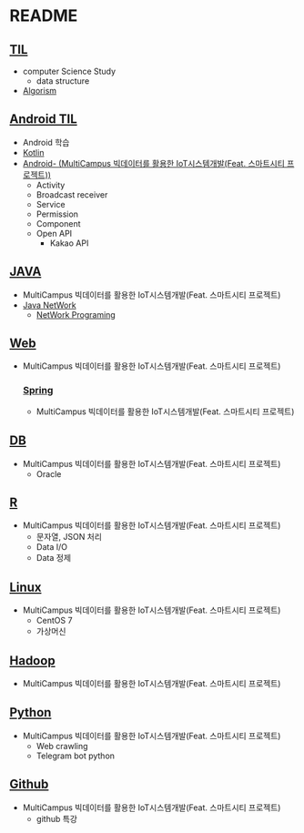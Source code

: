 # README

## [TIL](https://github.com/hyunho058/TIL/tree/master/TIL)

* computer Science Study
  * data structure
* [Algorism](https://github.com/hyunho058/baekjoonAlgorism)

## [Android TIL](https://github.com/hyunho058/TIL/tree/master/AndroidTIL)

* Android 학습
* [Kotlin](https://github.com/hyunho058/TIL/tree/master/kotlin)
* [Android- (MultiCampus 빅데이터를 활용한 IoT시스템개발(Feat. 스마트시티 프로젝트))](https://github.com/hyunho058/MC_TIL/tree/master/Android)
  * Activity
  * Broadcast receiver
  * Service
  * Permission
  * Component
  * Open API
    * Kakao API

## [JAVA](https://github.com/hyunho058/MC_TIL/tree/master/Java)

* MultiCampus 빅데이터를 활용한 IoT시스템개발(Feat. 스마트시티 프로젝트)
* [Java NetWork](https://github.com/hyunho058/TIL/tree/master/Network)
  * [NetWork Programing](https://github.com/hyunho058/JavaNetwork)

## [Web](https://github.com/hyunho058/TIL/tree/master/Web)

* MultiCampus 빅데이터를 활용한 IoT시스템개발(Feat. 스마트시티 프로젝트)

  ### [Spring](https://github.com/hyunho058/MC_TIL/tree/master/Spring)

  * MultiCampus 빅데이터를 활용한 IoT시스템개발(Feat. 스마트시티 프로젝트)

## [DB](https://github.com/hyunho058/TIL/tree/master/DB)

* MultiCampus 빅데이터를 활용한 IoT시스템개발(Feat. 스마트시티 프로젝트)
  * Oracle

## [R](https://github.com/hyunho058/MC_TIL/tree/master/R)

* MultiCampus 빅데이터를 활용한 IoT시스템개발(Feat. 스마트시티 프로젝트)
  * 문자열, JSON 처리
  * Data I/O
  * Data 정제

## [Linux](https://github.com/hyunho058/TIL/tree/master/Linux)

* MultiCampus 빅데이터를 활용한 IoT시스템개발(Feat. 스마트시티 프로젝트)
  * CentOS 7
  * 가상머신

## [Hadoop](https://github.com/hyunho058/MC_TIL/tree/master/Hadoop)

* MultiCampus 빅데이터를 활용한 IoT시스템개발(Feat. 스마트시티 프로젝트)

## [Python](https://github.com/hyunho058/MC_TIL/tree/master/python)

* MultiCampus 빅데이터를 활용한 IoT시스템개발(Feat. 스마트시티 프로젝트)
  * Web crawling
  * Telegram bot python

## [Github](https://github.com/hyunho058/TIL/tree/master/github)

* MultiCampus 빅데이터를 활용한 IoT시스템개발(Feat. 스마트시티 프로젝트)
  * github 특강















